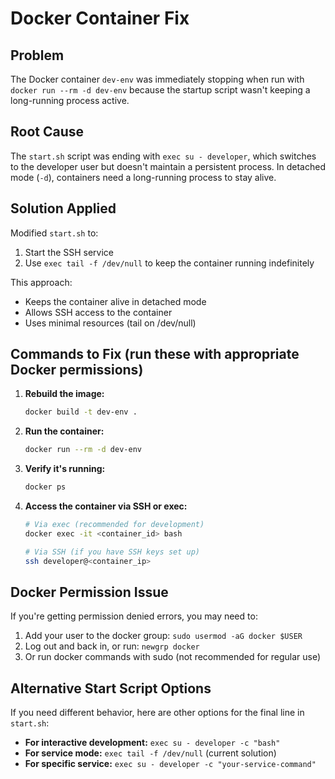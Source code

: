 # Docker Container Fix

## Problem
The Docker container `dev-env` was immediately stopping when run with `docker run --rm -d dev-env` because the startup script wasn't keeping a long-running process active.

## Root Cause
The `start.sh` script was ending with `exec su - developer`, which switches to the developer user but doesn't maintain a persistent process. In detached mode (`-d`), containers need a long-running process to stay alive.

## Solution Applied
Modified `start.sh` to:
1. Start the SSH service
2. Use `exec tail -f /dev/null` to keep the container running indefinitely

This approach:
- Keeps the container alive in detached mode
- Allows SSH access to the container
- Uses minimal resources (tail on /dev/null)

## Commands to Fix (run these with appropriate Docker permissions)

1. **Rebuild the image:**
   ```bash
   docker build -t dev-env .
   ```

2. **Run the container:**
   ```bash
   docker run --rm -d dev-env
   ```

3. **Verify it's running:**
   ```bash
   docker ps
   ```

4. **Access the container via SSH or exec:**
   ```bash
   # Via exec (recommended for development)
   docker exec -it <container_id> bash
   
   # Via SSH (if you have SSH keys set up)
   ssh developer@<container_ip>
   ```

## Docker Permission Issue
If you're getting permission denied errors, you may need to:
1. Add your user to the docker group: `sudo usermod -aG docker $USER`
2. Log out and back in, or run: `newgrp docker`
3. Or run docker commands with sudo (not recommended for regular use)

## Alternative Start Script Options
If you need different behavior, here are other options for the final line in `start.sh`:

- **For interactive development:** `exec su - developer -c "bash"`
- **For service mode:** `exec tail -f /dev/null` (current solution)
- **For specific service:** `exec su - developer -c "your-service-command"`
